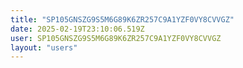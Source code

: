 ```yaml
---
title: "SP105GNSZG9S5M6G89K6ZR257C9A1YZF0VY8CVVGZ"
date: 2025-02-19T23:10:06.519Z
user: SP105GNSZG9S5M6G89K6ZR257C9A1YZF0VY8CVVGZ
layout: "users"
---
```

    